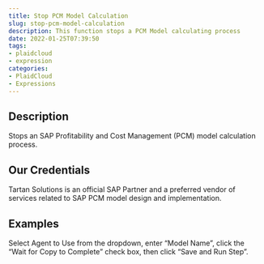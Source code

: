 ```yaml
---
title: Stop PCM Model Calculation
slug: stop-pcm-model-calculation
description: This function stops a PCM Model calculating process
date: 2022-01-25T07:39:50
tags:
- plaidcloud
- expression
categories:
- PlaidCloud
- Expressions
---
```



## Description


Stops an SAP Profitability and Cost Management (PCM) model calculation process.



## Our Credentials


Tartan Solutions is an official SAP Partner and a preferred vendor of services related to SAP PCM model design and implementation.




## Examples


Select Agent to Use from the dropdown, enter “Model Name”, click the “Wait for Copy to Complete” check box, then click “Save and Run Step”.

